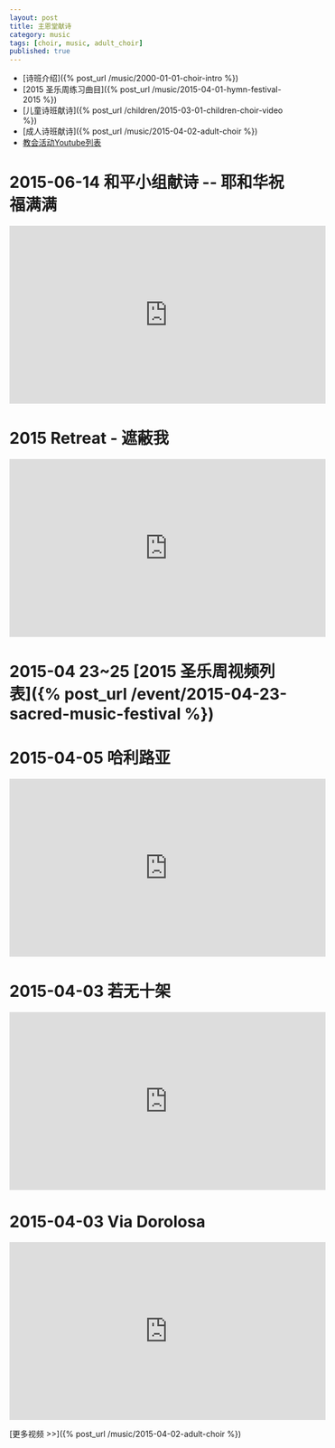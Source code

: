 ```yaml
---
layout: post
title: 主恩堂献诗
category: music
tags: [choir, music, adult_choir]
published: true
---
```


 * [诗班介绍]({% post_url /music/2000-01-01-choir-intro %}) 
 * [2015 圣乐周练习曲目]({% post_url /music/2015-04-01-hymn-festival-2015 %})
 * [儿童诗班献诗]({% post_url /children/2015-03-01-children-choir-video %})
 * [成人诗班献诗]({% post_url /music/2015-04-02-adult-choir %})
 * [教会活动Youtube列表](https://www.youtube.com/channel/UC2TZFslFrlgDF5lvSEbsloQ)

2015-06-14 和平小组献诗 -- 耶和华祝福满满
======================
<iframe width="560" height="315"
src="https://www.youtube.com/embed/IjLnK4sIS60" frameborder="0"
allowfullscreen></iframe>

2015 Retreat - 遮蔽我
=======================
<iframe width="560" height="315"
src="https://www.youtube.com/embed/xk4r45upMB0" frameborder="0"
allowfullscreen></iframe>

# 2015-04 23~25 [2015 圣乐周视频列表]({% post_url /event/2015-04-23-sacred-music-festival %}) #

2015-04-05 哈利路亚
=======================
<iframe width="560" height="315"
src="https://www.youtube.com/embed/HevqVManAa0" frameborder="0"
allowfullscreen></iframe>

2015-04-03 若无十架
======================
<iframe width="560" height="315"
src="https://www.youtube.com/embed/lUpaEmOlJ54" frameborder="0"
allowfullscreen></iframe>

2015-04-03 Via Dorolosa
============================
<iframe width="560" height="315"
 src="https://www.youtube.com/embed/nKxuEcly1wc" frameborder="0"
 allowfullscreen></iframe>


[更多视频 >>]({% post_url /music/2015-04-02-adult-choir %})
